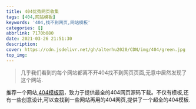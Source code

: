 ```yaml
---
title: 404优秀网页收集
tags: [404,网站模板]
keywords: '404,找不到网页,网站模板'
categories: []
abbrlink: 7170b080
date: 2021-03-26 21:51:30
description:
cover: https://cdn.jsdelivr.net/gh/alterhu2020/CDN/img/404/green.jpg
top_img:
---
```




> 几乎我们看到的每个网站都离不开404找不到网页页面,无意中居然发现了这个网站.


推荐一个网站,[404模板网](https://404.life/)，致力于提供最全的404网页源码下载。不仅有模板,还有一些创意设计,可以查找到一些网站再用的404网页,提供了一个超全的404模板.

